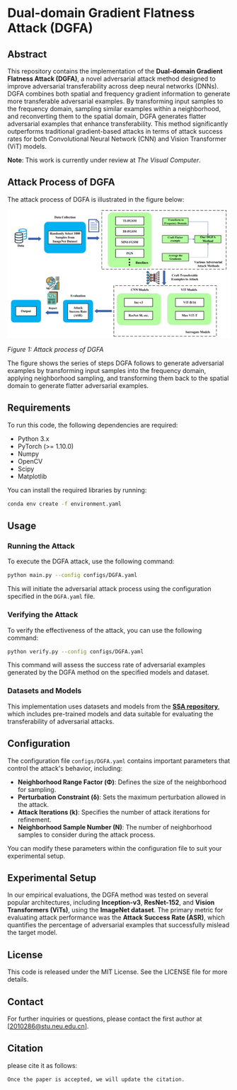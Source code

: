 # Dual-domain Gradient Flatness Attack (DGFA)

## Abstract
This repository contains the implementation of the **Dual-domain Gradient Flatness Attack (DGFA)**, a novel adversarial attack method designed to improve adversarial transferability across deep neural networks (DNNs). DGFA combines both spatial and frequency gradient information to generate more transferable adversarial examples. By transforming input samples to the frequency domain, sampling similar examples within a neighborhood, and reconverting them to the spatial domain, DGFA generates flatter adversarial examples that enhance transferability. This method significantly outperforms traditional gradient-based attacks in terms of attack success rates for both Convolutional Neural Network (CNN) and Vision Transformer (ViT) models.

**Note**: This work is currently under review at *The Visual Computer*.


## Attack Process of DGFA

The attack process of DGFA is illustrated in the figure below:

![Attack process of DGFA](https://github.com/kaibo-Z/DGFA/raw/main/images/flow.png)

*Figure 1: Attack process of DGFA*

The figure shows the series of steps DGFA follows to generate adversarial examples by transforming input samples into the frequency domain, applying neighborhood sampling, and transforming them back to the spatial domain to generate flatter adversarial examples.

## Requirements
To run this code, the following dependencies are required:
- Python 3.x
- PyTorch (>= 1.10.0)
- Numpy
- OpenCV
- Scipy
- Matplotlib

You can install the required libraries by running:

```bash
conda env create -f environment.yaml
```

## Usage

### Running the Attack

To execute the DGFA attack, use the following command:

```bash
python main.py --config configs/DGFA.yaml
```

This will initiate the adversarial attack process using the configuration specified in the `DGFA.yaml` file.

### Verifying the Attack

To verify the effectiveness of the attack, you can use the following command:

```bash
python verify.py --config configs/DGFA.yaml
```

This command will assess the success rate of adversarial examples generated by the DGFA method on the specified models and dataset.

### Datasets and Models

This implementation uses datasets and models from the **[SSA repository](https://github.com/yuyang-long/SSA)**, which includes pre-trained models and data suitable for evaluating the transferability of adversarial attacks.

## Configuration

The configuration file `configs/DGFA.yaml` contains important parameters that control the attack's behavior, including:

- **Neighborhood Range Factor (Φ)**: Defines the size of the neighborhood for sampling.
- **Perturbation Constraint (δ)**: Sets the maximum perturbation allowed in the attack.
- **Attack Iterations (k)**: Specifies the number of attack iterations for refinement.
- **Neighborhood Sample Number (N)**: The number of neighborhood samples to consider during the attack process.

You can modify these parameters within the configuration file to suit your experimental setup.

## Experimental Setup

In our empirical evaluations, the DGFA method was tested on several popular architectures, including **Inception-v3**, **ResNet-152**, and **Vision Transformers (ViTs)**, using the **ImageNet dataset**. The primary metric for evaluating attack performance was the **Attack Success Rate (ASR)**, which quantifies the percentage of adversarial examples that successfully mislead the target model.

## License

This code is released under the MIT License. See the LICENSE file for more details.

## Contact

For further inquiries or questions, please contact the first author at [2010286@stu.neu.edu.cn].

## Citation
please cite it as follows:
```
Once the paper is accepted, we will update the citation.
```

<!-- ```
@article{zkb2024DGFA,
  title={Improving the Transferability of Adversarial Attacks with Dual-domain Gradient Flatness Optimization},
  author={First Author, Second Author, Third Author},
  journal={The Visual Computer},
  year={2024},
  doi={doi:XXXXXXX}
}
``` -->

